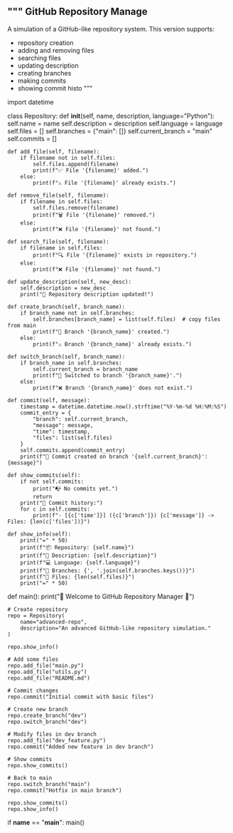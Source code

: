 """
GitHub Repository Manage
-------------------------
A simulation of a GitHub-like repository system.
This version supports:
- repository creation
- adding and removing files
- searching files
- updating description
- creating branches
- making commits
- showing commit histo
"""

import datetime


class Repository:
    def __init__(self, name, description, language="Python"):
        self.name = name
        self.description = description
        self.language = language
        self.files = []
        self.branches = {"main": []}
        self.current_branch = "main"
        self.commits = []

    def add_file(self, filename):
        if filename not in self.files:
            self.files.append(filename)
            print(f"✅ File '{filename}' added.")
        else:
            print(f"⚠️ File '{filename}' already exists.")

    def remove_file(self, filename):
        if filename in self.files:
            self.files.remove(filename)
            print(f"🗑 File '{filename}' removed.")
        else:
            print(f"❌ File '{filename}' not found.")

    def search_file(self, filename):
        if filename in self.files:
            print(f"🔍 File '{filename}' exists in repository.")
        else:
            print(f"❌ File '{filename}' not found.")

    def update_description(self, new_desc):
        self.description = new_desc
        print("📝 Repository description updated!")

    def create_branch(self, branch_name):
        if branch_name not in self.branches:
            self.branches[branch_name] = list(self.files)  # copy files from main
            print(f"🌿 Branch '{branch_name}' created.")
        else:
            print(f"⚠️ Branch '{branch_name}' already exists.")

    def switch_branch(self, branch_name):
        if branch_name in self.branches:
            self.current_branch = branch_name
            print(f"🔀 Switched to branch '{branch_name}'.")
        else:
            print(f"❌ Branch '{branch_name}' does not exist.")

    def commit(self, message):
        timestamp = datetime.datetime.now().strftime("%Y-%m-%d %H:%M:%S")
        commit_entry = {
            "branch": self.current_branch,
            "message": message,
            "time": timestamp,
            "files": list(self.files)
        }
        self.commits.append(commit_entry)
        print(f"📌 Commit created on branch '{self.current_branch}': {message}")

    def show_commits(self):
        if not self.commits:
            print("📭 No commits yet.")
            return
        print("📜 Commit history:")
        for c in self.commits:
            print(f"- [{c['time']}] ({c['branch']}) {c['message']} -> Files: {len(c['files'])}")

    def show_info(self):
        print("=" * 50)
        print(f"📦 Repository: {self.name}")
        print(f"📝 Description: {self.description}")
        print(f"💻 Language: {self.language}")
        print(f"🌿 Branches: {', '.join(self.branches.keys())}")
        print(f"📂 Files: {len(self.files)}")
        print("=" * 50)


def main():
    print("🚀 Welcome to GitHub Repository Manager 🚀")

    # Create repository
    repo = Repository(
        name="advanced-repo",
        description="An advanced GitHub-like repository simulation."
    )

    repo.show_info()

    # Add some files
    repo.add_file("main.py")
    repo.add_file("utils.py")
    repo.add_file("README.md")

    # Commit changes
    repo.commit("Initial commit with basic files")

    # Create new branch
    repo.create_branch("dev")
    repo.switch_branch("dev")

    # Modify files in dev branch
    repo.add_file("dev_feature.py")
    repo.commit("Added new feature in dev branch")

    # Show commits
    repo.show_commits()

    # Back to main
    repo.switch_branch("main")
    repo.commit("Hotfix in main branch")

    repo.show_commits()
    repo.show_info()


if __name__ == "__main__":
    main()

